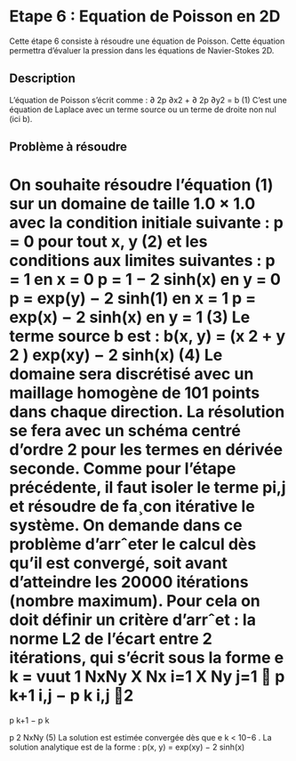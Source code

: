 # Etape 6 : Equation de Poisson en 2D

Cette étape 6 consiste à résoudre une équation de Poisson. Cette équation permettra d’évaluer la pression
dans les équations de Navier-Stokes 2D.

## Description

L’équation de Poisson s’écrit comme :
∂
2p
∂x2
+
∂
2p
∂y2
= b (1)
C’est une équation de Laplace avec un terme source ou un terme de droite non nul (ici b).

## Problème à résoudre

On souhaite résoudre l’équation (1) sur un domaine de taille 1.0 × 1.0 avec la condition initiale suivante :
p = 0 pour tout x, y (2)
et les conditions aux limites suivantes :
p = 1 en x = 0
p = 1 − 2 sinh(x) en y = 0
p = exp(y) − 2 sinh(1) en x = 1
p = exp(x) − 2 sinh(x) en y = 1
(3)
Le terme source b est :
b(x, y) = (x
2 + y
2
) exp(xy) − 2 sinh(x) (4)
Le domaine sera discrétisé avec un maillage homogène de 101 points dans chaque direction.
La résolution se fera avec un schéma centré d’ordre 2 pour les termes en dérivée seconde. Comme pour
l’étape précédente, il faut isoler le terme pi,j et résoudre de fa¸con itérative le système.
On demande dans ce problème d’arrˆeter le calcul dès qu’il est convergé, soit avant d’atteindre les 20000
itérations (nombre maximum). Pour cela on doit définir un critère d’arrˆet : la norme L2 de l’écart entre 2
itérations, qui s’écrit sous la forme
e
k =
vuut
1
NxNy
X
Nx
i=1
X
Ny
j=1

p
k+1
i,j − p
k
i,j 2
=



p
k+1 − p
k




p
2
NxNy
(5)
La solution est estimée convergée dès que e
k < 10−6
.
La solution analytique est de la forme :
p(x, y) = exp(xy) − 2 sinh(x)